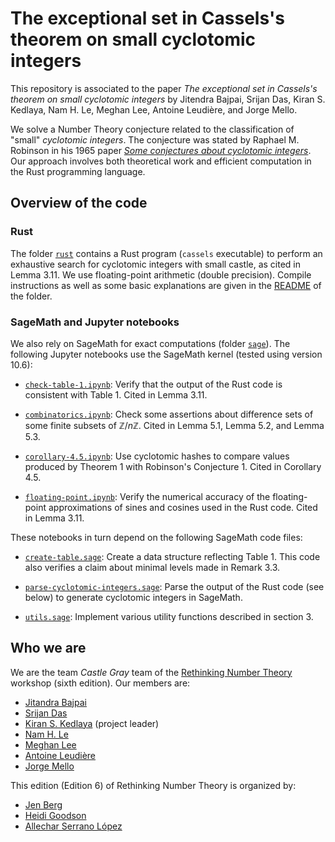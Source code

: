 # The exceptional set in Cassels's theorem on small cyclotomic integers

This repository is associated to the paper _The exceptional set in Cassels's
theorem on small cyclotomic integers_ by Jitendra Bajpai, Srijan Das, Kiran S.
Kedlaya, Nam H. Le, Meghan Lee, Antoine Leudière, and Jorge Mello.

We solve a Number Theory conjecture related to the classification of "small"
_cyclotomic integers_. The conjecture was stated by Raphael M. Robinson in his
1965 paper [_Some conjectures about cyclotomic
integers_](https://doi.org/10.1090/S0025-5718-1965-0180545-X). Our approach
involves both theoretical work and efficient computation in the Rust
programming language.

## Overview of the code

### Rust

The folder [`rust`](rust/) contains a Rust program (`cassels` executable) to
perform an exhaustive search for cyclotomic integers with small castle, as
cited in Lemma 3.11. We use floating-point arithmetic (double precision).
Compile instructions as well as some basic explanations are given in the
[README](rust/README.md) of the folder.

### SageMath and Jupyter notebooks

We also rely on SageMath for exact computations (folder [`sage`](sage/)).
The following Jupyter notebooks use the SageMath kernel (tested using version
10.6):

- [`check-table-1.ipynb`](sage/check-table-1.ipynb): Verify that the output of
the Rust code is consistent with Table 1. Cited in Lemma 3.11.

- [`combinatorics.ipynb`](sage/combinatorics.ipynb): Check some assertions
about difference sets of some finite subsets of $\mathbb{Z}/n\mathbb{Z}$. Cited
in Lemma 5.1, Lemma 5.2, and Lemma 5.3.

- [`corollary-4.5.ipynb`](sage/corollary-4.5.ipynb): Use cyclotomic hashes to
compare values produced by Theorem 1 with Robinson's Conjecture 1. Cited in
Corollary 4.5.

- [`floating-point.ipynb`](sage/floating-point.ipynb): Verify the numerical
accuracy of the floating-point approximations of sines and cosines used in the
Rust code. Cited in Lemma 3.11.

These notebooks in turn depend on the following SageMath code files:

- [`create-table.sage`](sage/create-table.sage): Create a data structure
reflecting Table 1. This code also verifies a claim about minimal levels made
in Remark 3.3.

- [`parse-cyclotomic-integers.sage`](sage/parse-cyclotomic-integers.sage):
Parse the output of the Rust code (see below) to generate cyclotomic integers
in SageMath.

- [`utils.sage`](sage/utils.sage): Implement various utility functions
described in section 3.

## Who we are

We are the team _Castle Gray_ team of the [Rethinking Number
Theory](https://sites.google.com/view/rethinkingnumbertheory/) workshop (sixth
edition). Our members are:
- [Jitandra Bajpai](https://user.math.uni-kiel.de/~jitendra/)
- [Srijan Das](https://sites.google.com/view/srijans-homepage/home?authuser=0)
- [Kiran S. Kedlaya](https://kskedlaya.org/) (project leader)
- [Nam H. Le](https://hoainam-le.github.io/)
- [Meghan Lee](https://meghanhlee.github.io/)
- [Antoine Leudière](https://cspages.ucalgary.ca/~antoine.leudiere1/)
- [Jorge Mello](https://www.jorgemello.org/)

This edition (Edition 6) of Rethinking Number Theory is organized by:

- [Jen Berg](https://sites.google.com/view/jenberg/home)
- [Heidi Goodson](https://sites.google.com/site/heidigoodson/)
- [Allechar Serrano López](https://www.allechar.org/)
